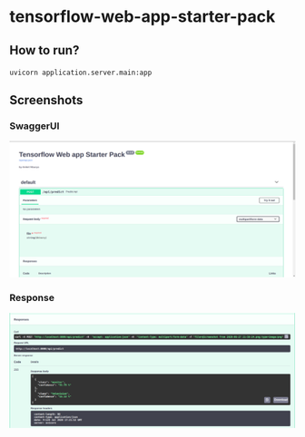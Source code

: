 # tensorflow-web-app-starter-pack

## How to run?

`uvicorn application.server.main:app`


## Screenshots

### SwaggerUI
![SwaggerUI](images/main.png)


### Response
![Response](images/response.png)
